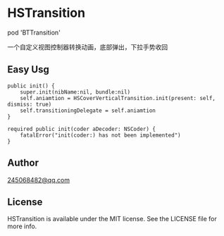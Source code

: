 # HSTransition


pod 'BTTransition'

一个自定义视图控制器转换动画，底部弹出，下拉手势收回

## Easy Usg
```
public init() {
    super.init(nibName:nil, bundle:nil)
    self.aniamtion = HSCoverVerticalTransition.init(present: self, dismiss: true)
    self.transitioningDelegate = self.aniamtion
}

required public init(coder aDecoder: NSCoder) {
    fatalError("init(coder:) has not been implemented")
}
```

## Author

245068482@qq.com

## License

HSTransition is available under the MIT license. See the LICENSE file for more info.
